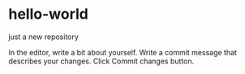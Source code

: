 # hello-world
just a new repository


In the editor, write a bit about yourself.
Write a commit message that describes your changes.
Click Commit changes button.
